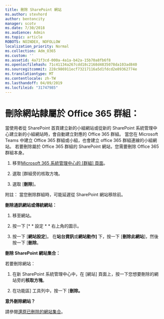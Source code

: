 ```yaml
---
title: 刪除 SharePoint 網站
ms.author: stevhord
author: bentoncity
manager: scotv
ms.date: 7/30/2018
ms.audience: Admin
ms.topic: article
ROBOTS: NOINDEX, NOFOLLOW
localization_priority: Normal
ms.collection: Adm_O365
ms.custom: ''
ms.assetid: 4a71f3cd-000a-4a1a-b42a-15b70a8fb6f8
ms.openlocfilehash: 71c41134a267cdd18c2168d4835078da103ad840
ms.sourcegitcommit: 228c986911ecf73217116a5d1fdcd2e89362774e
ms.translationtype: MT
ms.contentlocale: zh-TW
ms.lasthandoff: 04/09/2019
ms.locfileid: "31747985"
---
```

# <a name="delete-sites-that-belong-to-an-office-365-group"></a>刪除網站隸屬於 Office 365 群組：

當使用者從 SharePoint 首頁建立新的小組網站或從新的 SharePoint 系統管理中心建立新的小組網站時，會自動建立對應的 Office 365 群組。 當您在 Microsoft Teams 中建立 Office 365 群組或小組，也會建立 office 365 群組連線的小組網站。 若要刪除屬於 Office 365 群組的 SharePoint 網站，您需要刪除 Office 365 群組本身。 
  
1. 移至[Microsoft 365 系統管理中心的 [群組] 頁面](https://portal.office.com/adminportal/home#/groups)。
    
2. 選取 [群組旁的核取方塊。
    
3. 選取 [**刪除**]。
    
附註： 當您刪除群組時，可能延遲從 SharePoint 網站移除前。
  
**刪除通訊網站或傳統網站：**

1. 移至網站。
  
2. 按一下 [* * 設定 * * 右上角的圖示。 
  
3. 按一下 [**網站設定**]。 在**站台資訊**或**網站動作]** 下，按一下 [**刪除此網站**]，然後按一下 [**刪除**。
  
**刪除 SharePoint 網站集合：**

若要刪除網站：
  
1. 在新 SharePoint 系統管理中心中，在 [網站] 頁面上，按一下您想要刪除的網站旁的**核取方塊**。 
    
2. 在功能區] 工具列中，按一下 [**刪除。**
    
**意外刪除網站？**

請參閱[還原已刪除的網站集合](https://go.microsoft.com/fwlink/?linkid=867660)。
  

